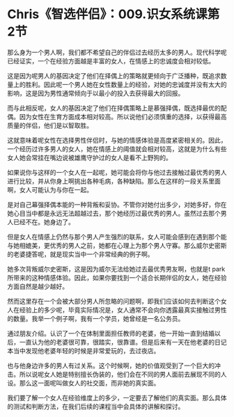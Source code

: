 # Chris《智选伴侣》：009.识女系统课第2节

那么身为一个男人啊，我们都不希望自己的伴侣过去经历太多的男人。现代科学呢已经证实，一个在经验方面越是丰富的女人，在情感上的忠诚度会相对较低。

这是因为呢男人的基因决定了他们在择偶上的策略就更倾向于广泛播种，既追求数量上的胜利。因此呢一个男人她在女性数量上的经验，对她的忠诚度并没有太大的影响，这是因为男性通常倾向于以最小的投入去获得最大的回报。

而与此相反呢，女人的基因决定了他们在择偶策略上是慕强择偶，既选择最优的配偶。因为女性在生育方面成本相对较高。所以说他们必须慎重的选择，以获得最高质量的伴侣，他们是以智取胜。

这就意味着呢女性在选择男性伴侣时，与她的情感体验是高度紧密相关的。因此，一个经历过许多男人的女人，她在情感上的阈值就会相对较高，这就是为什么有些女人她会常挂在嘴边说被雄鹰守护过的女人是看不上野狗的。

如果说你与这样的一个女人在一起呢，她可能会将你与他过去接触过最优秀的男人进行比较，并从你身上啊挑出各种毛病，各种缺陷。那么在这样的一段关系里面啊，女人可能认为与你在一起。

是对自己幕强择偶本能的一种背叛和妥协。不管你对她付出多少，对她多好，你在她心目当中都是永远无法超越过去，那个她经历过最优秀的男人。虽然过去那个男人已经不在。她身边了。

但是女人在情感上仍然与那个男人产生强烈的联系，女人可能会感到在遇到那个能与她相媲美，更优秀的男人之前，她都在心理上为那个男人守寡。那么威尔史密斯的老婆捷答呢，就是现实当中一个非常经典的例子啊。

她多次背叛威尔史密斯，这是因为威尔无法给她过去最优秀男友啊，也就是t park所带来的这种情感体验。因此，如果你要找到一个适合长期伴侣的女人，她在经验方面自然是越少越好。

然而这里存在一个会被大部分男人所忽略的问题啊，即我们应该如何去判断这个女人在经验上的多少呢，毕竟实际情况是，女人通常不会向你透露最真实接触过男性的数量。我举一个例子啊，我有一个学员，她曾经是一名公务员。

通过朋友介绍。认识了一个在体制里面担任教师的老婆，他一开始一直到结婚以后，一直认为他的老婆很可靠，很踏实，很靠谱。但是后来有一天在他老婆的日记本当中发现他老婆年轻的时候是非常爱玩的，去过夜店。

也与他身边许多的男人有过关系。这个时候啊，她的价值观受到了一个巨大的冲击。所以说呢女人她是特别擅长伪装的，他们会在不同的男人面前去展现不同的人设。那么这一面呢叫做女人的社交面，而非她的真实面。

我们要了解一个女人在经验维度上的多少，一定要去了解他们的真实面。那么具体的测试和判断方法，在我们后续的课程当中会具体的讲解和探讨。

